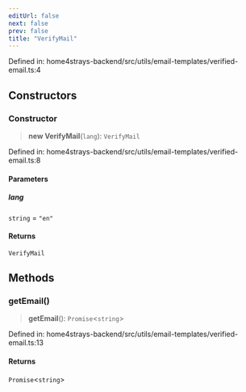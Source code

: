 ```yaml
---
editUrl: false
next: false
prev: false
title: "VerifyMail"
---
```


Defined in: home4strays-backend/src/utils/email-templates/verified-email.ts:4

## Constructors

### Constructor

> **new VerifyMail**(`lang`): `VerifyMail`

Defined in: home4strays-backend/src/utils/email-templates/verified-email.ts:8

#### Parameters

##### lang

`string` = `"en"`

#### Returns

`VerifyMail`

## Methods

### getEmail()

> **getEmail**(): `Promise`\<`string`\>

Defined in: home4strays-backend/src/utils/email-templates/verified-email.ts:13

#### Returns

`Promise`\<`string`\>
